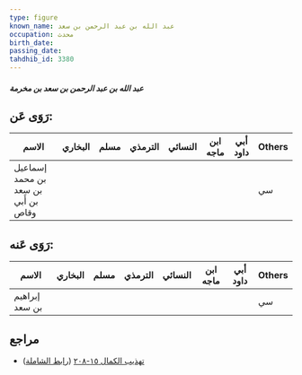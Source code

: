 ```yaml
---
type: figure
known_name: عبد الله بن عبد الرحمن بن سعد
occupation: محدث
birth_date:
passing_date:
tahdhib_id: 3380
---
```

##### عبد الله بن عبد الرحمن بن سعد بن مخرمة

## رَوَى عَن:
| الاسم                               | البخاري | مسلم | الترمذي | النسائي | ابن ماجه | أبي داود | Others |
| ----------------------------------- | ------- | ---- | ------- | ------- | -------- | -------- | ------ |
| إسماعيل بن محمد بن سعد بن أَبي وقاص |         |      |         |         |          |          | سي     |
## رَوَى عَنه:
| الاسم          | البخاري | مسلم | الترمذي | النسائي | ابن ماجه | أبي داود | Others |
| -------------- | ------- | ---- | ------- | ------- | -------- | -------- | ------ |
| إبراهيم بن سعد |         |      |         |         |          |          | سي     |
## مراجع
- [تهذيب الكمال ١٥-٢٠٨](obsidian://open?vault=Tahdhib-al-Kamal&file=Figures/٣٣٨٠-عبد%20الله%20بن%20عبد%20الرحمن%20بن%20سعد%20بن%20مخرمة) ([رابط الشاملة](https://shamela.ws/book/3722/7692))